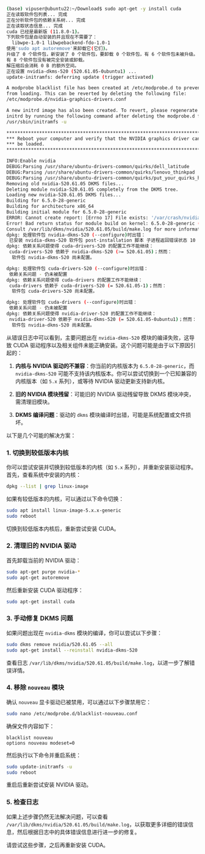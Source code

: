 ```bash
(base) vipuser@ubuntu22:~/Download$ sudo apt-get -y install cuda
正在读取软件包列表... 完成
正在分析软件包的依赖关系树... 完成
正在读取状态信息... 完成                 
cuda 已经是最新版 (11.8.0-1)。
下列软件包是自动安装的并且现在不需要了：
  libwpe-1.0-1 libwpebackend-fdo-1.0-1
使用'sudo apt autoremove'来卸载它(它们)。
升级了 0 个软件包，新安装了 0 个软件包，要卸载 0 个软件包，有 6 个软件包未被升级。
有 8 个软件包没有被完全安装或卸载。
解压缩后会消耗 0 B 的额外空间。
正在设置 nvidia-dkms-520 (520.61.05-0ubuntu1) ...
update-initramfs: deferring update (trigger activated)

A modprobe blacklist file has been created at /etc/modprobe.d to prevent Nouveau
from loading. This can be reverted by deleting the following file:
/etc/modprobe.d/nvidia-graphics-drivers.conf

A new initrd image has also been created. To revert, please regenerate your
initrd by running the following command after deleting the modprobe.d file:
/usr/sbin/initramfs -u

*****************************************************************************
*** Reboot your computer and verify that the NVIDIA graphics driver can   ***
*** be loaded.                                                            ***
*****************************************************************************

INFO:Enable nvidia
DEBUG:Parsing /usr/share/ubuntu-drivers-common/quirks/dell_latitude
DEBUG:Parsing /usr/share/ubuntu-drivers-common/quirks/lenovo_thinkpad
DEBUG:Parsing /usr/share/ubuntu-drivers-common/quirks/put_your_quirks_here
Removing old nvidia-520.61.05 DKMS files...
Deleting module nvidia-520.61.05 completely from the DKMS tree.
Loading new nvidia-520.61.05 DKMS files...
Building for 6.5.0-28-generic
Building for architecture x86_64
Building initial module for 6.5.0-28-generic
ERROR: Cannot create report: [Errno 17] File exists: '/var/crash/nvidia-kernel-source-520.0.crash'
Error! Bad return status for module build on kernel: 6.5.0-28-generic (x86_64)
Consult /var/lib/dkms/nvidia/520.61.05/build/make.log for more information.
dpkg: 处理软件包 nvidia-dkms-520 (--configure)时出错：
 已安装 nvidia-dkms-520 软件包 post-installation 脚本 子进程返回错误状态 10
dpkg: 依赖关系问题使得 cuda-drivers-520 的配置工作不能继续：
 cuda-drivers-520 依赖于 nvidia-dkms-520 (>= 520.61.05)；然而：
  软件包 nvidia-dkms-520 尚未配置。

dpkg: 处理软件包 cuda-drivers-520 (--configure)时出错：
 依赖关系问题 - 仍未被配置
dpkg: 依赖关系问题使得 cuda-drivers 的配置工作不能继续：
 cuda-drivers 依赖于 cuda-drivers-520 (= 520.61.05-1)；然而：
  软件包 cuda-drivers-520 尚未配置。

dpkg: 处理软件包 cuda-drivers (--configure)时出错：
 依赖关系问题 - 仍未被配置
dpkg: 依赖关系问题使得 nvidia-driver-520 的配置工作不能继续：
 nvidia-driver-520 依赖于 nvidia-dkms-520 (= 520.61.05-0ubuntu1)；然而：
  软件包 nvidia-dkms-520 尚未配置。
```


从错误日志中可以看到，主要问题出在 `nvidia-dkms-520` 模块的编译失败，这导致 CUDA 驱动程序以及相关组件未能正确安装。这个问题可能是由于以下原因引起的：

1. **内核与 NVIDIA 驱动的不兼容**：你当前的内核版本为 `6.5.0-28-generic`，而 `nvidia-dkms-520` 可能不支持该内核版本。你可以尝试切换到一个已知兼容的内核版本（如 `5.x` 系列），或等待 NVIDIA 驱动更新支持新内核。

2. **旧的 NVIDIA 模块残留**：可能旧的 NVIDIA 驱动残留导致 DKMS 模块冲突，需清理旧模块。

3. **DKMS 编译问题**：驱动的 `dkms` 模块编译时出错，可能是系统配置或文件损坏。

以下是几个可能的解决方案：

### 1. 切换到较低版本内核
你可以尝试安装并切换到较低版本的内核（如 `5.x` 系列），并重新安装驱动程序。首先，查看系统中安装的内核：

```bash
dpkg --list | grep linux-image
```

如果有较低版本的内核，可以通过以下命令切换：

```bash
sudo apt install linux-image-5.x.x-generic
sudo reboot
```

切换到较低版本内核后，重新尝试安装 CUDA。

### 2. 清理旧的 NVIDIA 驱动
首先卸载当前的 NVIDIA 驱动：

```bash
sudo apt-get purge nvidia-*
sudo apt-get autoremove
```

然后重新安装 CUDA 驱动程序：

```bash
sudo apt-get install cuda
```

### 3. 手动修复 DKMS 问题
如果问题出现在 `nvidia-dkms` 模块的编译，你可以尝试以下步骤：

```bash
sudo dkms remove nvidia/520.61.05 --all
sudo apt-get install --reinstall nvidia-dkms-520
```

查看日志 `/var/lib/dkms/nvidia/520.61.05/build/make.log`，以进一步了解错误详情。

### 4. 移除 `nouveau` 模块
确认 `nouveau` 显卡驱动已被禁用，可以通过以下步骤禁用它：

```bash
sudo nano /etc/modprobe.d/blacklist-nouveau.conf
```

确保文件内容如下：

```
blacklist nouveau
options nouveau modeset=0
```

然后执行以下命令并重启系统：

```bash
sudo update-initramfs -u
sudo reboot
```

重启后重新尝试安装 NVIDIA 驱动。

### 5. 检查日志
如果上述步骤仍然无法解决问题，可以查看 `/var/lib/dkms/nvidia/520.61.05/build/make.log`，以获取更多详细的错误信息，然后根据日志中的具体错误信息进行进一步的修复。

请尝试这些步骤，之后再重新安装 CUDA。
